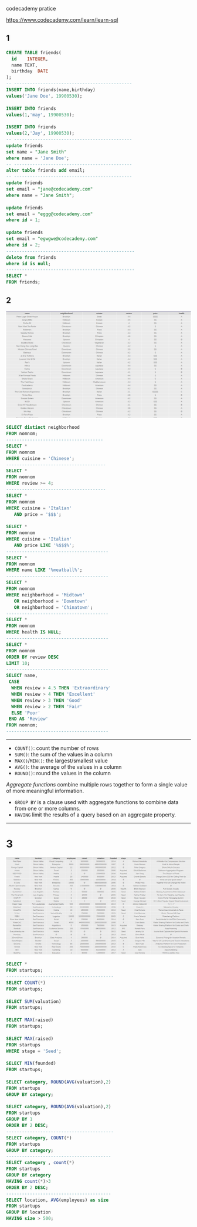 codecademy pratice

https://www.codecademy.com/learn/learn-sql

## 1

```sql
CREATE TABLE friends(
  id	INTEGER,
  name TEXT,
  birthday	DATE
);
-- ---------------------------------------------
INSERT INTO friends(name,birthday)
values('Jane Doe', 19900530);

INSERT INTO friends
values(1,'may', 19900530);

INSERT INTO friends
values(2,'Jay', 19900530);
-- ---------------------------------------------
update friends
set name = "Jane Smith"
where name = 'Jane Doe';
-- ---------------------------------------------
alter table friends add email;
-- ---------------------------------------------
update friends
set email = "jane@codecademy.com"
where name = "Jane Smith";

update friends
set email = "eggg@codecademy.com"
where id = 1;

update friends
set email = "egwgwe@codecademy.com"
where id = 2;
-------------------------------------------------
delete from friends
where id is null;
-------------------------------------------------
SELECT * 
FROM friends;
```





## 2

![1548725912257](../typora-user-images/1548725912257.png)

```sql
SELECT distinct neighborhood
FROM nomnom;
-------------------------------------
SELECT * 
FROM nomnom
WHERE cuisine = 'Chinese';
--------------------------------------
SELECT *
FROM nomnom
WHERE review >= 4;
--------------------------------------
SELECT *
FROM nomnom
WHERE cuisine = 'Italian'
   AND price = '$$$';
   
SELECT *
FROM nomnom
WHERE cuisine = 'Italian'
   AND price LIKE '%$$$%';
---------------------------------------
SELECT * 
FROM nomnom
WHERE name LIKE '%meatball%';
---------------------------------------
SELECT *
FROM nomnom
WHERE neighborhood = 'Midtown'
   OR neighborhood = 'Downtown'
   OR neighborhood = 'Chinatown';
---------------------------------------
SELECT *
FROM nomnom
WHERE health IS NULL;
---------------------------------------
SELECT *
FROM nomnom
ORDER BY review DESC
LIMIT 10;
---------------------------------------
SELECT name,
 CASE
  WHEN review > 4.5 THEN 'Extraordinary'
  WHEN review > 4 THEN 'Excellent'
  WHEN review > 3 THEN 'Good'
  WHEN review > 2 THEN 'Fair'
  ELSE 'Poor'
 END AS 'Review'
FROM nomnom;
---------------------------------------
```





---

- `COUNT()`: count the number of rows
- `SUM()`: the sum of the values in a column
- `MAX()`/`MIN()`: the largest/smallest value
- `AVG()`: the average of the values in a column
- `ROUND()`: round the values in the column

*Aggregate functions* combine multiple rows together to form a single value of more meaningful information.

- `GROUP BY` is a clause used with aggregate functions to combine data from one or more columns.
- `HAVING` limit the results of a query based on an aggregate property.

---



# 3

![1548725941646](../typora-user-images/1548725941646.png)

```sql
SELECT *
FROM startups;
-----------------------------------------
SELECT COUNT(*)
FROM startups;

SELECT SUM(valuation)
FROM startups;

SELECT MAX(raised)
FROM startups;

SELECT MAX(raised)
FROM startups
WHERE stage = 'Seed';

SELECT MIN(founded)
FROM startups;

SELECT category, ROUND(AVG(valuation),2)
FROM startups
GROUP BY category;

SELECT category, ROUND(AVG(valuation),2)
FROM startups
GROUP BY 1
ORDER BY 2 DESC;
-----------------------------------------
SELECT category, COUNT(*)
FROM startups
GROUP BY category;
----------------------------------------
SELECT category , count(*)
FROM startups
GROUP BY category
HAVING count(*)>3
ORDER BY 2 DESC;
----------------------------------------
SELECT location, AVG(employees) as size
FROM startups
GROUP BY location
HAVING size > 500;
```





